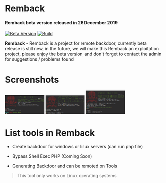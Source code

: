 
# Remback
#### Remback beta version released in 26 December 2019

[![Beta Version](https://img.shields.io/badge/Version-0.1-brightgreen.svg?maxAge=259200)]()
[![Build](https://img.shields.io/badge/Supported_OS-Linux-red.svg)]()

**Remback** - Remback is a project for remote backdoor, currently beta release is still new, in the future, we will make this Remback an exploitation project, please enjoy the beta version, and don't forget to contact the admin for suggestions / problems found

# Screenshots
<img src="https://raw.githubusercontent.com/Rizsyad/Remback/master/screenshots/1.png?token=AKA65UQZ44FRQ63FKZPRVYS6ATUS4" width="25%"></img> <img src="https://raw.githubusercontent.com/Rizsyad/Remback/master/screenshots/2.png?token=AKA65UT42HP3HWR4ITWRQIK6ATVFI" width="25%"></img> <img src="https://raw.githubusercontent.com/Rizsyad/Remback/master/screenshots/3.png?token=AKA65UUSINI7V2QVGIWR7ZK6ATVGM" width="25%"></img> 

# List tools in Remback

- Create backdoor for windows or linux servers (can run php file)

- Bypass Shell Exec PHP (Coming Soon)

- Generating Backdoor and can be remoted on Tools


> This tool only works on Linux operating systems
